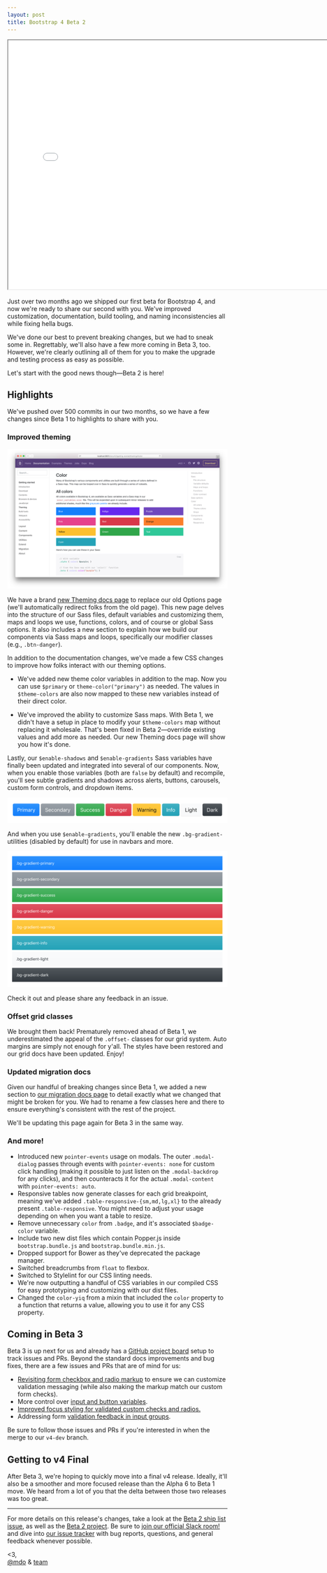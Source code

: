 ```yaml
---
layout: post
title: Bootstrap 4 Beta 2
---
```


<div class="embed-responsive embed-responsive-16by9">
  <iframe class="embed-responsive-item" src="//www.youtube.com/embed/MqnZ1RpmxBg?rel=0" width="760" height="570" allowfullscreen></iframe>
</div>

Just over two months ago we shipped our first beta for Bootstrap 4, and now we're ready to share our second with you. We've improved customization, documentation, build tooling, and naming inconsistencies all while fixing hella bugs.

We've done our best to prevent breaking changes, but we had to sneak some in. Regrettably, we'll also have a few more coming in Beta 3, too. However, we're clearly outlining all of them for you to make the upgrade and testing process as easy as possible.

Let's start with the good news though—Beta 2 is here!

## Highlights

We've pushed over 500 commits in our two months, so we have a few changes since Beta 1 to highlights to share with you.

### Improved theming

[![Bootstrap Theming docs page](/img/2017/v4-beta2-theming-docs.png)](https://getbootstrap.com/docs/4.0/getting-started/theming/)

We have a brand [new Theming docs page](http://getbootstrap.com/docs/4.0/getting-started/theming/) to replace our old Options page (we'll automatically redirect folks from the old page). This new page delves into the structure of our Sass files, default variables and customizing them, maps and loops we use, functions, colors, and of course or global Sass options. It also includes a new section to explain how we build our components via Sass maps and loops, specifically our modifier classes (e.g., `.btn-danger`).

In addition to the documentation changes, we've made a few CSS changes to improve how folks interact with our theming options.

- We've added new theme color variables in addition to the map. Now you can use `$primary` or `theme-color("primary")` as needed. The values in `$theme-colors` are also now mapped to these new variables instead of their direct color.

- We've improved the ability to customize Sass maps. With Beta 1, we didn't have a setup in place to modify your `$theme-colors` map without replacing it wholesale. That's been fixed in Beta 2—override existing values and add more as needed. Our new Theming docs page will show you how it's done.

Lastly, our `$enable-shadows` and `$enable-gradients` Sass variables have finally been updated and integrated into several of our components. Now, when you enable those variables (both are `false` by default) and recompile, you'll see subtle gradients and shadows across alerts, buttons, carousels, custom form controls, and dropdown items.

![Themed buttons](/img/2017/v4-beta2-buttons.png)

And when you use `$enable-gradients`, you'll enable the new `.bg-gradient-` utilities (disabled by default) for use in navbars and more.

![Themed backgrounds](/img/2017/v4-beta2-bgs.png)

Check it out and please share any feedback in an issue.

### Offset grid classes

We brought them back! Prematurely removed ahead of Beta 1, we underestimated the appeal of the `.offset-` classes for our grid system. Auto margins are simply not enough for y'all. The styles have been restored and our grid docs have been updated. Enjoy!

### Updated migration docs

Given our handful of breaking changes since Beta 1, we added a new section to [our migration docs page](http://getbootstrap.com/docs/4.0/migration/#beta-2-changes) to detail exactly what we changed that might be broken for you. We had to rename a few classes here and there to ensure everything's consistent with the rest of the project.

We'll be updating this page again for Beta 3 in the same way.

### And more!

- Introduced new `pointer-events` usage on modals. The outer `.modal-dialog` passes through events with `pointer-events: none` for custom click handling (making it possible to just listen on the `.modal-backdrop` for any clicks), and then counteracts it for the actual `.modal-content` with `pointer-events: auto`.
- Responsive tables now generate classes for each grid breakpoint, meaning we've added `.table-responsive-{sm,md,lg,xl}` to the already present `.table-responsive`. You might need to adjust your usage depending on when you want a table to resize.
- Remove unnecessary `color` from `.badge`, and it's associated `$badge-color` variable.
- Include two new dist files which contain Popper.js inside `bootstrap.bundle.js` and `bootstrap.bundle.min.js`.
- Dropped support for Bower as they've deprecated the package manager.
- Switched breadcrumbs from `float` to flexbox.
- Switched to Stylelint for our CSS linting needs.
- We're now outputting a handful of CSS variables in our compiled CSS for easy prototyping and customizing with our dist files.
- Changed the `color-yiq` from a mixin that included the `color` property to a function that returns a value, allowing you to use it for any CSS property.

## Coming in Beta 3

Beta 3 is up next for us and already has a [GitHub project board](https://github.com/twbs/bootstrap/projects/10) setup to track issues and PRs. Beyond the standard docs improvements and bug fixes, there are a few issues and PRs that are of mind for us:

- [Revisiting form checkbox and radio markup](https://github.com/twbs/bootstrap/pull/23444) to ensure we can customize validation messaging (while also making the markup match our custom form checks).
- More control over [input and button variables](https://github.com/twbs/bootstrap/pull/24430).
- [Improved focus styling for validated custom checks and radios.](https://github.com/twbs/bootstrap/pull/24401)
- Addressing form [validation feedback in input groups](https://github.com/twbs/bootstrap/issues/23454).

Be sure to follow those issues and PRs if you're interested in when the merge to our `v4-dev` branch.

## Getting to v4 Final

After Beta 3, we're hoping to quickly move into a final v4 release. Ideally, it'll also be a smoother and more focused release than the Alpha 6 to Beta 1 move. We heard from a lot of you that the delta between those two releases was too great.

---

For more details on this release's changes, take a look at the [Beta 2 ship list issue](https://github.com/twbs/bootstrap/issues/23278), as well as the [Beta 2 project](https://github.com/twbs/bootstrap/projects/4). Be sure to [join our official Slack room!](https://bootstrap-slack.herokuapp.com) and dive into [our issue tracker](https://github.com/twbs/bootstrap/issues/) with bug reports, questions, and general feedback whenever possible.

<3,<br>
[@mdo](https://twitter.com/mdo) & [team](https://github.com/twbs)
